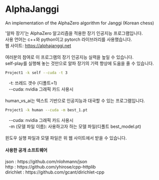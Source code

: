 # AlphaJanggi
An implementation of the AlphaZero algorithm for Janggi (Korean chess)

'알파 장기'는 AlphaZero 알고리즘을 적용한 장기 인공지능 프로그램입니다.<br>
사용 언어는 c++와 python이고 pytorch 라이브러리를 사용했습니다.<br>
웹 사이트: https://alphajanggi.net<br>
<br>
여러분의 참여로 이 프로그램의 장기 인공지능 실력을 높일 수 있습니다.<br>
self-play를 실행해 놓는 것만으로 알파 장기의 기력 향상에 도움을 줄 수 있습니다.<br>
```bash
Project1 -k self --cuda -t 3
```
&nbsp;&nbsp; -t: 쓰레드 갯수 (디폴트=1)<br>
&nbsp;&nbsp; --cuda: nvidia 그래픽 카드 사용시<br>
<br>
human_vs_ai는 텍스트 기반으로 인공지능과 대국할 수 있는 프로그램입니다.<br>
```bash
Project1 -k human --cuda -m best_1.pt
```
&nbsp;&nbsp; --cuda: nvidia 그래픽 카드 사용시<br>
&nbsp;&nbsp;  -m (모델 파일 이름): 사용하고자 하는 모델 파일(디폴트 best_model.pt)<br>
<br>
윈도우 실행 파일과 모델 파일은 위 웹 사이트에서 받을 수 있습니다.<br>

<h4>사용한 공개 소프트웨어</h4>
 json : https://github.com/nlohmann/json <br>
 http : https://github.com/yhirose/cpp-httplib <br>
 dirichlet : https://github.com/gcant/dirichlet-cpp <br>
